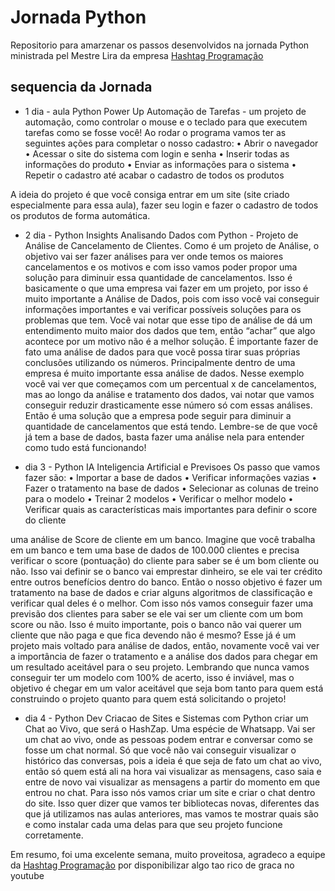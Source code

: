 

# Jornada Python

Repositorio para amarzenar os passos desenvolvidos na jornada Python ministrada pel Mestre Lira da empresa  [Hashtag Programação](https://blp.hashtagtreinamentos.com/links-youtube?origemurl=hashtag_yt_org_bio_hashp)

## sequencia da Jornada

- 1 dia - aula Python Power Up Automação de Tarefas - um projeto de automação, como controlar o mouse e o teclado para que executem tarefas como se fosse você!
Ao rodar o programa vamos ter as seguintes ações para completar o nosso cadastro:
• Abrir o navegador
• Acessar o site do sistema com login e senha
• Inserir todas as informações do produto
• Enviar as informações para o sistema
• Repetir o cadastro até acabar o cadastro de todos os produtos

A ideia do projeto é que você consiga entrar em um site (site criado especialmente para essa aula), fazer seu login e fazer o cadastro de todos os produtos de forma automática.

- 2 dia - Python Insights Analisando Dados com Python - Projeto de Análise de Cancelamento de Clientes.
Como é um projeto de Análise, o objetivo vai ser fazer análises para ver onde temos os maiores cancelamentos e os motivos e com isso vamos poder propor uma solução para diminuir essa quantidade de cancelamentos. Isso é basicamente o que uma empresa vai fazer em um projeto, por isso é muito importante a Análise de Dados, pois com isso você vai conseguir informações importantes e vai verificar possíveis soluções para os problemas que tem. Você vai notar que esse tipo de análise de dá um entendimento muito maior dos dados que tem, então “achar” que algo acontece por um motivo não é a melhor solução. É importante fazer de fato uma análise de dados para que você possa tirar suas próprias conclusões utilizando os números. Principalmente dentro de uma empresa é muito importante essa análise de dados. Nesse exemplo você vai ver que começamos com um percentual x de cancelamentos, mas ao longo da análise e tratamento dos dados, vai notar que vamos conseguir reduzir drasticamente esse número só com essas análises. Então é uma solução que a empresa pode seguir para diminuir a quantidade de cancelamentos que está tendo. Lembre-se de que você já tem a base de dados, basta fazer uma análise nela para entender como tudo está funcionando!

- dia 3 - Python IA Inteligencia Artificial e Previsoes
Os passo que vamos fazer são:
• Importar a base de dados
• Verificar informações vazias
• Fazer o tratamento na base de dados
• Selecionar as colunas de treino para o modelo
• Treinar 2 modelos
• Verificar o melhor modelo
• Verificar quais as características mais importantes para definir o score do cliente

uma análise de Score de cliente em um banco. Imagine que você trabalha em um banco e tem uma base de dados de 100.000 clientes e precisa verificar o score (pontuação) do cliente para saber se é um bom cliente ou não. Isso vai definir se o banco vai emprestar dinheiro, se ele vai ter crédito entre outros benefícios dentro do banco. Então o nosso objetivo é fazer um tratamento na base de dados e criar alguns algoritmos de classificação e verificar qual deles é o melhor. Com isso nós vamos conseguir fazer uma previsão dos clientes para saber se ele vai ser um cliente com um bom score ou não. Isso é muito importante, pois o banco não vai querer um cliente que não paga e que fica devendo não é mesmo? Esse já é um projeto mais voltado para análise de dados, então, novamente você vai ver a importância de fazer o tratamento e a análise dos dados para chegar em um resultado aceitável para o seu projeto. Lembrando que nunca vamos conseguir ter um modelo com 100% de acerto, isso é inviável, mas o objetivo é chegar em um
valor aceitável que seja bom tanto para quem está construindo o projeto quanto para quem está  solicitando o projeto!

- dia 4 - Python Dev Criacao de Sites e Sistemas com Python
 criar um Chat ao Vivo, que será o HashZap. Uma espécie de Whatsapp. Vai ser um chat ao vivo, onde as pessoas podem entrar e conversar como se fosse um chat normal. Só que você não vai conseguir visualizar o histórico das conversas, pois a ideia é que seja de fato um chat ao vivo, então só quem está ali na hora vai visualizar as mensagens, caso saia e entre de novo vai visualizar as mensagens a partir do momento em que entrou no chat. Para isso nós vamos criar um site e criar o chat dentro do site. Isso quer dizer que vamos ter bibliotecas novas, diferentes das que já utilizamos nas aulas anteriores, mas vamos te mostrar quais são e como instalar cada uma delas para que seu
projeto funcione corretamente.

Em resumo, foi uma excelente semana, muito proveitosa, agradeco a equipe da [Hashtag Programação](https://blp.hashtagtreinamentos.com/links-youtube?origemurl=hashtag_yt_org_bio_hashp) por disponibilizar algo tao rico de graca no youtube
